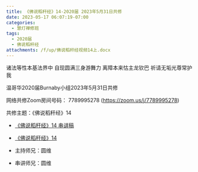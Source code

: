 ```yaml
---
title: 《佛说稻秆经》14-2020届 2023年5月31日共修
date: 2023-05-17 06:07:19-07:00
categories:
  - 慧灯禅修班
tags:
  - 2020届
  - 佛说稻秆经
attachments: /f/up/佛说稻秆经视频14上.docx
---
```

诸法等性本基法界中 自现圆满三身游舞力
离障本来怙主龙钦巴 祈请无垢光尊常护我

温哥华2020届Burnaby小组2023年5月31日共修

网络共修Zoom房间号码： 7789995278 (<https://zoom.us/j/7789995278>)

共修主题：《佛说稻秆经》14
* [《佛说稻秆经》14 串讲稿](/f/up/佛说稻秆经视频14上.docx)
* [《佛说稻秆经》14](https://www.fohuifayu.com/index.php/huideng-jiangtang/jingdian-jiedu/foshuo-daoganjing/2514-p17085)

* 主持师兄：圆维
* 串讲师兄：圆维